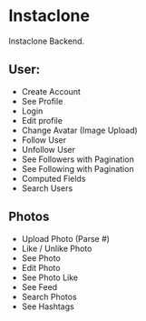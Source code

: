 # Instaclone

Instaclone Backend.

## User:

-   Create Account
-   See Profile
-   Login
-   Edit profile
-   Change Avatar (Image Upload)
-   Follow User
-   Unfollow User
-   See Followers with Pagination
-   See Following with Pagination
-   Computed Fields
-   Search Users

## Photos

-   Upload Photo (Parse #)
-   Like / Unlike Photo
-   See Photo
-   Edit Photo
-   See Photo Like
-   See Feed
-   Search Photos
-   See Hashtags
